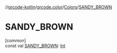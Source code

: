 //[qrcode-kotlin](../../../index.md)/[qrcode.color](../index.md)/[Colors](index.md)/[SANDY_BROWN](-s-a-n-d-y_-b-r-o-w-n.md)

# SANDY_BROWN

[common]\
const val [SANDY_BROWN](-s-a-n-d-y_-b-r-o-w-n.md): [Int](https://kotlinlang.org/api/latest/jvm/stdlib/kotlin-stdlib/kotlin/-int/index.html)
